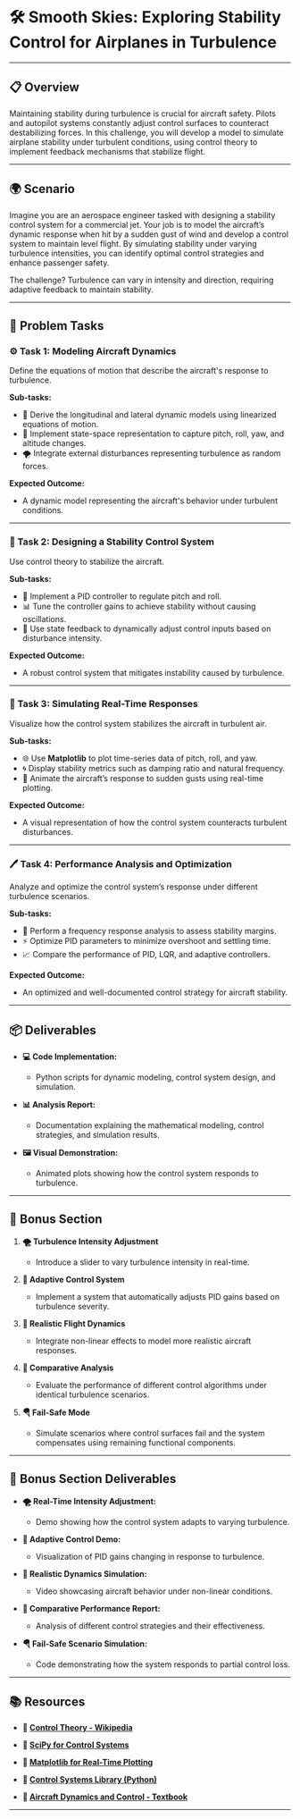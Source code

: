 # 🛠️ Smooth Skies: Exploring Stability Control for Airplanes in Turbulence

---

## 📋 Overview
Maintaining stability during turbulence is crucial for aircraft safety. Pilots and autopilot systems constantly adjust control surfaces to counteract destabilizing forces. In this challenge, you will develop a model to simulate airplane stability under turbulent conditions, using control theory to implement feedback mechanisms that stabilize flight.

---

## 🌍 Scenario
Imagine you are an aerospace engineer tasked with designing a stability control system for a commercial jet. Your job is to model the aircraft’s dynamic response when hit by a sudden gust of wind and develop a control system to maintain level flight. By simulating stability under varying turbulence intensities, you can identify optimal control strategies and enhance passenger safety.

The challenge? Turbulence can vary in intensity and direction, requiring adaptive feedback to maintain stability.

---

## 📝 Problem Tasks

### ⚙️ Task 1: Modeling Aircraft Dynamics
Define the equations of motion that describe the aircraft's response to turbulence.

**Sub-tasks:**
- 🧠 Derive the longitudinal and lateral dynamic models using linearized equations of motion.
- 🔧 Implement state-space representation to capture pitch, roll, yaw, and altitude changes.
- 🌪️ Integrate external disturbances representing turbulence as random forces.

**Expected Outcome:**
- A dynamic model representing the aircraft's behavior under turbulent conditions.

---

### 🔬 Task 2: Designing a Stability Control System
Use control theory to stabilize the aircraft.

**Sub-tasks:**
- 🚦 Implement a PID controller to regulate pitch and roll.
- 📊 Tune the controller gains to achieve stability without causing oscillations.
- 🔄 Use state feedback to dynamically adjust control inputs based on disturbance intensity.

**Expected Outcome:**
- A robust control system that mitigates instability caused by turbulence.

---

### 🔧 Task 3: Simulating Real-Time Responses
Visualize how the control system stabilizes the aircraft in turbulent air.

**Sub-tasks:**
- 🌐 Use **Matplotlib** to plot time-series data of pitch, roll, and yaw.
- 🌀 Display stability metrics such as damping ratio and natural frequency.
- 🔄 Animate the aircraft’s response to sudden gusts using real-time plotting.

**Expected Outcome:**
- A visual representation of how the control system counteracts turbulent disturbances.

---

### 🖊️ Task 4: Performance Analysis and Optimization
Analyze and optimize the control system’s response under different turbulence scenarios.

**Sub-tasks:**
- 📝 Perform a frequency response analysis to assess stability margins.
- ⚡ Optimize PID parameters to minimize overshoot and settling time.
- 📈 Compare the performance of PID, LQR, and adaptive controllers.

**Expected Outcome:**
- An optimized and well-documented control strategy for aircraft stability.

---

## 📦 Deliverables
- **💻 Code Implementation:**
  - Python scripts for dynamic modeling, control system design, and simulation.

- **📊 Analysis Report:**
  - Documentation explaining the mathematical modeling, control strategies, and simulation results.

- **🖼️ Visual Demonstration:**
  - Animated plots showing how the control system responds to turbulence.

---

## 🎁 Bonus Section
1. **🌪️ Turbulence Intensity Adjustment**
   - Introduce a slider to vary turbulence intensity in real-time.

2. **🧠 Adaptive Control System**
   - Implement a system that automatically adjusts PID gains based on turbulence severity.

3. **🔄 Realistic Flight Dynamics**
   - Integrate non-linear effects to model more realistic aircraft responses.

4. **📝 Comparative Analysis**
   - Evaluate the performance of different control algorithms under identical turbulence scenarios.

5. **🪂 Fail-Safe Mode**
   - Simulate scenarios where control surfaces fail and the system compensates using remaining functional components.

---

## 🏅 Bonus Section Deliverables
- **🌪️ Real-Time Intensity Adjustment:**
  - Demo showing how the control system adapts to varying turbulence.

- **🧠 Adaptive Control Demo:**
  - Visualization of PID gains changing in response to turbulence.

- **🔄 Realistic Dynamics Simulation:**
  - Video showcasing aircraft behavior under non-linear conditions.

- **📝 Comparative Performance Report:**
  - Analysis of different control strategies and their effectiveness.

- **🪂 Fail-Safe Scenario Simulation:**
  - Code demonstrating how the system responds to partial control loss.

---

## 📚 Resources

- **🔗 [Control Theory - Wikipedia](https://en.wikipedia.org/wiki/Control_theory)**

- **🔗 [SciPy for Control Systems](https://docs.scipy.org/doc/scipy/reference/signal.html)**

- **🔗 [Matplotlib for Real-Time Plotting](https://matplotlib.org/)**

- **🔗 [Control Systems Library (Python)](https://python-control.readthedocs.io/)**

- **🔗 [Aircraft Dynamics and Control - Textbook](https://www.aiaa.org/)**

---
